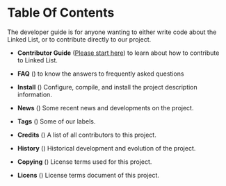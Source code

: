 # Table Of Contents

The developer guide is for anyone wanting to either write code about the Linked List, or to contribute directly to our project.

* **Contributor Guide**
([Please start here](https://github.com/realPanXiao/Linked-List/blob/master/CONTRIBUTING.md)) to learn about how to contribute to Linked List.

* **FAQ**
([](https://github.com/realPanXiao/Linked-List/blob/master/FAQ.md)) to know the answers to frequently asked questions

* **Install**
([](https://github.com/realPanXiao/Linked-List/blob/master/INSTALL.md)) Configure, compile, and install the project description information.

* **News**
([](https://github.com/realPanXiao/Linked-List/blob/master/NEWS.md)) Some recent news and developments on the project.

* **Tags**
([](https://github.com/realPanXiao/Linked-List/blob/master/TAGS.md)) Some of our labels.

* **Credits**
([](https://github.com/realPanXiao/Linked-List/blob/master/CREDITS.md)) A list of all contributors to this project.

* **History**
([](https://github.com/realPanXiao/Linked-List/blob/master/HISTORY.md)) Historical development and evolution of the project.

* **Copying**
([](https://github.com/realPanXiao/Linked-List/blob/master/COPYING.md)) License terms used for this project.

* **Licens**
([](https://github.com/realPanXiao/Linked-List/blob/master/LICENSE)) License terms document of this project.
